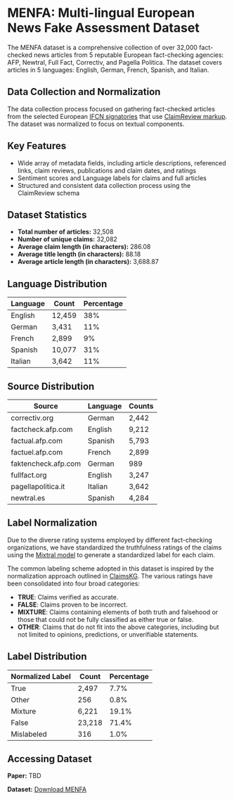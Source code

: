 # MENFA: Multi-lingual European News Fake Assessment Dataset

The MENFA dataset is a comprehensive collection of over 32,000 fact-checked news articles from 5 reputable European fact-checking agencies: AFP, Newtral, Full Fact, Correctiv, and Pagella Politica. The dataset covers articles in 5 languages: English, German, French, Spanish, and Italian.

## Data Collection and Normalization

The data collection process focused on gathering fact-checked articles from the selected European [IFCN signatories](https://ifcncodeofprinciples.poynter.org/signatories) that use [ClaimReview markup](https://developers.google.com/search/docs/appearance/structured-data/factcheck). The dataset was normalized to focus on textual components.

## Key Features

- Wide array of metadata fields, including article descriptions, referenced links, claim reviews, publications and claim dates, and ratings
- Sentiment scores and Language labels for claims and full articles
- Structured and consistent data collection process using the ClaimReview schema

## Dataset Statistics

- **Total number of articles:** 32,508
- **Number of unique claims:** 32,082
- **Average claim length (in characters):** 286.08
- **Average title length (in characters):** 88.18
- **Average article length (in characters):** 3,688.87

## Language Distribution

| Language | Count  | Percentage |
| -------- | ------ | ---------- |
| English  | 12,459 | 38%        |
| German   | 3,431  | 11%        |
| French   | 2,899  | 9%         |
| Spanish  | 10,077 | 31%        |
| Italian  | 3,642  | 11%        |

## Source Distribution

| Source              | Language | Counts |
| ------------------- | -------- | ------ |
| correctiv.org       | German   | 2,442  |
| factcheck.afp.com   | English  | 9,212  |
| factual.afp.com     | Spanish  | 5,793  |
| factuel.afp.com     | French   | 2,899  |
| faktencheck.afp.com | German   | 989    |
| fullfact.org        | English  | 3,247  |
| pagellapolitica.it  | Italian  | 3,642  |
| newtral.es          | Spanish  | 4,284  |

## Label Normalization

Due to the diverse rating systems employed by different fact-checking organizations, we have standardized the truthfulness ratings of the claims using the [Mixtral model](https://arxiv.org/abs/2401.04088) to generate a standardized label for each claim.

The common labeling scheme adopted in this dataset is inspired by the normalization approach outlined in [ClaimsKG](https://data.gesis.org/claimskg/). The various ratings have been consolidated into four broad categories:

- **TRUE**: Claims verified as accurate.
- **FALSE**: Claims proven to be incorrect.
- **MIXTURE**: Claims containing elements of both truth and falsehood or those that could not be fully classified as either true or false.
- **OTHER**: Claims that do not fit into the above categories, including but not limited to opinions, predictions, or unverifiable statements.

## Label Distribution

| Normalized Label | Count  | Percentage |
| ---------------- | ------ | ---------- |
| True             | 2,497  | 7.7%       |
| Other            | 256    | 0.8%       |
| Mixture          | 6,221  | 19.1%      |
| False            | 23,218 | 71.4%      |
| Mislabeled       | 316    | 1.0%       |

## Accessing Dataset

**Paper:** TBD

**Dataset:** [Download MENFA](https://drive.proton.me/urls/P816K00J64#CjS1s5m1xryG)

